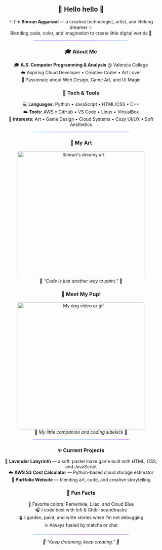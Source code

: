 <div align="center">

<h2>💜 Hello hello 💙</h2>
<p>✨ I'm <b>Simran Aggarwal</b> — a creative technologist, artist, and lifelong dreamer ✨<br>
Blending code, color, and imagination to create little digital worlds 🌙</p>

<hr style="border: none; height: 2px; background: linear-gradient(90deg, #c8b6ff, #d4a7ff, #b3e0ff); width: 60%;">

<h3>🎓 About Me</h3>
<p>
🎓 <b>A.S. Computer Programming & Analysis</b> @ Valencia College<br>
☁️ Aspiring Cloud Developer • Creative Coder • Art Lover<br>
🎨 Passionate about Web Design, Game Art, and UI Magic
</p>

<h3>🧩 Tech & Tools</h3>
<p>
💻 <b>Languages:</b> Python • JavaScript • HTML/CSS • C++<br>
☁️ <b>Tools:</b> AWS • GitHub • VS Code • Linux • VirtualBox<br>
🌸 <b>Interests:</b> Art • Game Design • Cloud Systems • Cozy UI/UX • Soft Aesthetics
</p>

<hr style="border: none; height: 2px; background: linear-gradient(90deg, #b3e0ff, #d4a7ff, #c8b6ff); width: 60%;">

<h3>🎨 My Art</h3>
<p>
<a href="https://github.com/user-attachments/assets/15fb4a03-0fca-4c6f-af03-49540f84260d" target="_blank">
  <img src="https://github.com/user-attachments/assets/15fb4a03-0fca-4c6f-af03-49540f84260d" width="400" alt="Simran's dreamy art">
</a><br>
🌷 <i>“Code is just another way to paint.”</i> 🌷
</p>

<h3>🐶 Meet My Pup!</h3>
<p>
<a href="https://github.com/user-attachments/assets/2e960f4a-fcdc-423b-bf87-94b43cd6effd" target="_blank">
  <img src="https://github.com/user-attachments/assets/2e960f4a-fcdc-423b-bf87-94b43cd6effd" width="400" alt="My dog video or gif">
</a><br>
🐾 <i>My little companion and coding sidekick</i> 🐾
</p>

<hr style="border: none; height: 2px; background: linear-gradient(90deg, #c8b6ff, #b3e0ff, #d4a7ff); width: 60%;">

<h3>✨ Current Projects</h3>
<p>
🌙 <b>Lavender Labyrinth</b> — a soft, pastel maze game built with HTML, CSS, and JavaScript<br>
☁️ <b>AWS S3 Cost Calculator</b> — Python-based cloud storage estimator<br>
🎨 <b>Portfolio Website</b> — blending art, code, and creative storytelling
</p>

<h3>💫 Fun Facts</h3>
<p>
💜 Favorite colors: Periwinkle, Lilac, and Cloud Blue<br>
🎧 I code best with lofi & Ghibli soundtracks<br>
🪴 I garden, paint, and write stories when I’m not debugging<br>
☕ Always fueled by matcha or chai
</p>

<hr style="border: none; height: 2px; background: linear-gradient(90deg, #b3e0ff, #d4a7ff, #c8b6ff); width: 60%;">

<p><i>🌙 “Keep dreaming, keep creating.” 🌙</i></p>

</div>

